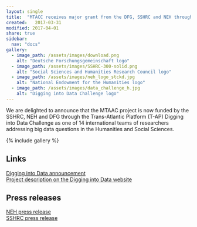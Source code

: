 ```yaml
---
layout: single
title:  "MTACC receives major grant from the DFG, SSHRC and NEH through the Digging into Data Challenge"
created:   2017-03-31
modified: 2017-04-01 
share: true
sidebar:
  nav: "docs"
gallery:
  - image_path: /assets/images/download.png
    alt: "Deutsche Forschungsgemeinschaft logo"
  - image_path: /assets/images/SSHRC-300-solid.png
    alt: "Social Sciences and Humanities Research Council logo"
  - image_path: /assets/images/neh_logo_stckd.jpg
    alt: "National Endowment for the Humanities logo"
  - image_path: /assets/images/data_challenge_h.jpg
    alt: "Digging into Data Challenge logo"
---
```


We are delighted to announce that the MTAAC project is now funded by the SSHRC, NEH and DFG through the Trans-Atlantic Platform (T-AP)  Digging into Data Challenge as one of 14 international teams of researchers addressing big data questions in the Humanities and Social Sciences. 

{% include gallery %}

## Links
[Digging into Data announcement](https://diggingintodata.org/awards/2016/news/winners-round-four-t-ap-digging-data-challenge)   
[Project description on the Digging into Data website](https://diggingintodata.org/awards/2016/project/machine-translation-and-automated-analysis-cuneiform-languages-mtaac)

## Press releases
[NEH press release](https://www.neh.gov/news/press-release/diggingintodata)  
[SSHRC press release](http://www.sshrc-crsh.gc.ca/news_room-salle_de_presse/press_releases-communiques/2017/digging_into_data-au_coeur_des_donnees_numeriques-eng.aspx)  




